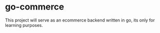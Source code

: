 # go-commerce
This project will serve as an ecommerce backend written in go, its only for learning purposes.
